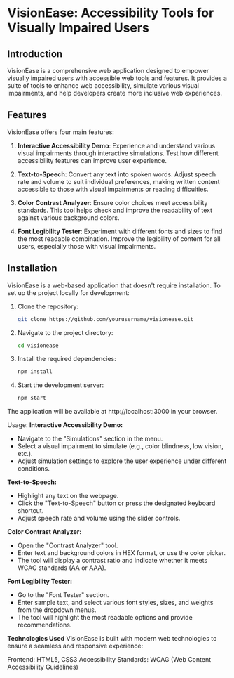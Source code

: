 # VisionEase: Accessibility Tools for Visually Impaired Users

## Introduction

VisionEase is a comprehensive web application designed to empower visually impaired users with accessible web tools and features. It provides a suite of tools to enhance web accessibility, simulate various visual impairments, and help developers create more inclusive web experiences.

## Features

VisionEase offers four main features:

1. **Interactive Accessibility Demo**: Experience and understand various visual impairments through interactive simulations. Test how different accessibility features can improve user experience.

2. **Text-to-Speech**: Convert any text into spoken words. Adjust speech rate and volume to suit individual preferences, making written content accessible to those with visual impairments or reading difficulties.

3. **Color Contrast Analyzer**: Ensure color choices meet accessibility standards. This tool helps check and improve the readability of text against various background colors.

4. **Font Legibility Tester**: Experiment with different fonts and sizes to find the most readable combination. Improve the legibility of content for all users, especially those with visual impairments.

## Installation

VisionEase is a web-based application that doesn't require installation. To set up the project locally for development:

1. Clone the repository:
   ```bash
   git clone https://github.com/yourusername/visionease.git

2. Navigate to the project directory:
   ```bash
   cd visionease

3. Install the required dependencies:
   ```bash
   npm install

4. Start the development server:
   ```bash
   npm start

The application will be available at http://localhost:3000 in your browser.

Usage:
**Interactive Accessibility Demo:**
- Navigate to the "Simulations" section in the menu.
- Select a visual impairment to simulate (e.g., color blindness, low vision, etc.).
- Adjust simulation settings to explore the user experience under different conditions.

**Text-to-Speech:**
- Highlight any text on the webpage.
- Click the "Text-to-Speech" button or press the designated keyboard shortcut.
- Adjust speech rate and volume using the slider controls.

**Color Contrast Analyzer:**
- Open the "Contrast Analyzer" tool.
- Enter text and background colors in HEX format, or use the color picker.
- The tool will display a contrast ratio and indicate whether it meets WCAG standards (AA or AAA).

**Font Legibility Tester:**
- Go to the "Font Tester" section.
- Enter sample text, and select various font styles, sizes, and weights from the dropdown menus.
- The tool will highlight the most readable options and provide recommendations.

**Technologies Used**
VisionEase is built with modern web technologies to ensure a seamless and responsive experience:

Frontend: HTML5, CSS3
Accessibility Standards: WCAG (Web Content Accessibility Guidelines)

